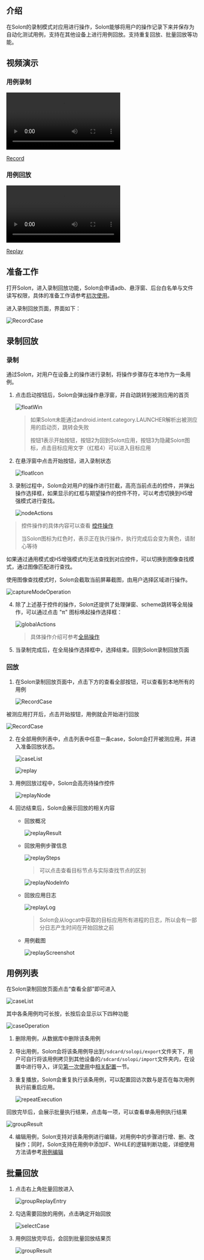 ## 介绍

在Soloπ的录制模式对应用进行操作，Soloπ能够将用户的操作记录下来并保存为自动化测试用例，支持在其他设备上进行用例回放。支持重复回放、批量回放等功能。



## 视频演示

### 用例录制

<video src = "RecordCase/record.mp4" control="control" ></video>

[Record](RecordCase/Record.mp4)

### 用例回放

<video src = "RecordCase/replay.mp4" control="control" ></video>

[Replay](RecordCase/Replay.mp4)



## 准备工作

打开Soloπ，进入录制回放功能，Soloπ会申请adb、悬浮窗、后台白名单与文件读写权限，具体的准备工作请参考[初次使用](FirstUse)。

进入录制回放页面，界面如下：

   ![RecordCase](RecordCase/RecordCase.png)



## 录制回放

### 录制

通过Soloπ，对用户在设备上的操作进行录制，将操作步骤存在本地作为一条用例。

1. 点击启动按钮后，Soloπ会弹出操作悬浮窗，并自动跳转到被测应用的首页

   ![floatWin](RecordCase/floatWin.png)
   
   > 如果Soloπ未能通过android.intent.category.LAUNCHER解析出被测应用的启动页，跳转会失败
   >
   > 按钮1表示开始按钮，按钮2为回到Soloπ应用，按钮3为隐藏Soloπ图标，点击目标应用文字（红框4）可以进入目标应用
   >
   
2. 在悬浮窗中点击开始按钮，进入录制状态

   ![floatIcon](RecordCase/floatIcon.png)

3. 录制过程中，Soloπ会对用户的操作进行拦截，高亮当前点击的控件，并弹出操作选择框，如果显示的红框与期望操作的控件不符，可以考虑切换到H5增强模式进行查找。

   ![nodeActions](RecordCase/nodeActions.png)

  > 控件操作的具体内容可以查看 [控件操作](Actions#常用控件操作方法示例)
  >
  > 当Soloπ图标为红色时，表示正在执行操作，执行完成后会变为黄色，请耐心等待

  如果通过通用模式或H5增强模式均无法查找到对应控件，可以切换到图像查找模式，通过图像匹配进行查找。

  使用图像查找模式时，Soloπ会截取当前屏幕截图，由用户选择区域进行操作。

   ![captureModeOperation](RecordCase/captureModeOperation.png)

4. 除了上述基于控件的操作，Soloπ还提供了处理弹窗、scheme跳转等全局操作，可以通过点击 "π" 图标唤起操作选择框：

   ![globalActions](RecordCase/globalActions.png)
   
   > 具体操作介绍可参考[全局操作](Actions#常用全局操作方法示例)
   
5. 当录制完成后，在全局操作选择框中，选择结束。回到Soloπ录制回放页面



### 回放

1. 在Soloπ录制回放页面中，点击下方的查看全部按钮，可以查看到本地所有的用例

   ![RecordCase](RecordCase/RecordCase.png)

  被测应用打开后，点击开始按钮，用例就会开始进行回放

   ![RecordCase](RecordCase/replay.png)

2. 在全部用例列表中，点击列表中任意一条case，Soloπ会打开被测应用，并进入准备回放状态。

   ![caseList](RecordCase/caseList.png)

   ![replay](RecordCase/replay.png)

3. 用例回放过程中，Soloπ会高亮待操作控件

   ![replayNode](RecordCase/replayNode.jpg)

4. 回访结束后，Soloπ会展示回放的相关内容
   - 回放概况

       ![replayResult](RecordCase/replayResult.png)

   - 回放用例步骤信息

       ![replaySteps](RecordCase/replaySteps.png)

     > 可以点击查看目标节点与实际查找节点的区别

       ![replayNodeInfo](RecordCase/replayNodeInfo.png)

   - 回放应用日志

       ![replayLog](RecordCase/replayLog.png)

      > Soloπ会从logcat中获取的目标应用所有进程的日志，所以会有一部分日志产生时间在开始回放之前

   - 用例截图

       ![replayScreenshot](RecordCase/replayScreenshot.png)



## 用例列表

在Soloπ录制回放页面点击“查看全部”即可进入

   ![caseList](RecordCase/caseList.png)

其中各条用例均可长按，长按后会显示以下四种功能

   ![caseOperation](RecordCase/caseOperation.png)

1. 删除用例，从数据库中删除该条用例

2. 导出用例，Soloπ会将该条用例导出到`/sdcard/solopi/export`文件夹下，用户可自行将该用例拷贝到其他设备的`/sdcard/solopi/import`文件夹内，在设置中进行导入，详见[第一次使用](firstUse)中[相关配置](relativeConfig)一节。

3. 重复播放，Soloπ会重复执行该条用例，可以配置回访次数与是否在每次用例执行前重启应用。
   
   ![repeatExecution](RecordCase/repeatExecution.png)
   
  回放完毕后，会展示批量执行结果，点击每一项，可以查看单条用例执行结果
   
   ![groupResult](RecordCase/groupResult.png)

4. 编辑用例，Soloπ支持对该条用例进行编辑，对用例中的步骤进行增、删、改操作；同时，Soloπ支持在用例中添加IF、WHILE的逻辑判断功能，详细使用方法请参考[用例编辑](CaseEdit)



## 批量回放

1. 点击右上角批量回放进入

   ![groupReplayEntry](RecordCase/groupReplayEntry.png)

2. 勾选需要回放的用例，点击确定开始回放

   ![selectCase](RecordCase/selectCase.png)

3. 用例回放完毕后，会回到批量回放结果页

   ![groupResult](RecordCase/groupResult.png)